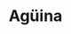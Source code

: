 ---
layout: page
permalink: /resources/glossary/agüina.html
title: Agüina
connotation: negative
description: Flat and lacking alcohol. Very weak cider. 
domain: sidra
subdomain: appearance
topic: alcohol
toc: false
toc_sticky: true
---